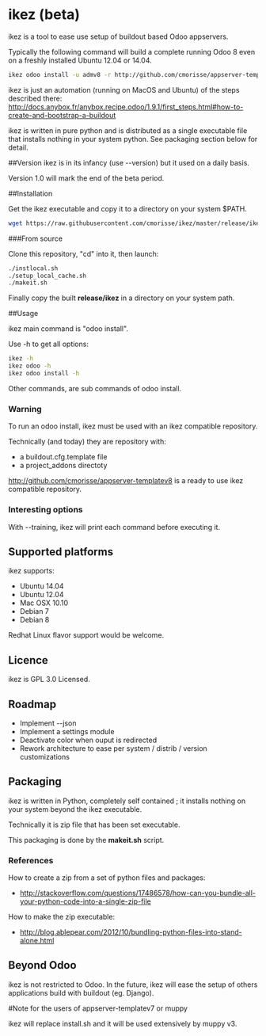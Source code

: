 # ikez (beta)

ikez is a tool to ease use setup of buildout based Odoo appservers.

Typically the following command will build a complete running Odoo 8 even on a freshly installed Ubuntu 12.04 or 14.04.

```bash
ikez odoo install -u admv8 -r http://github.com/cmorisse/appserver-templatev8 -d appserver-v8
```

ikez is just an automation (running on MacOS and Ubuntu) of the steps described there: http://docs.anybox.fr/anybox.recipe.odoo/1.9.1/first_steps.html#how-to-create-and-bootstrap-a-buildout

ikez is written in pure python and is distributed as a single executable file that installs nothing in your system python.
See packaging section below for detail.

##Version
ikez is in its infancy (use --version) but it used on a daily basis.

Version 1.0 will mark the end of the beta period.

##Installation

Get the ikez executable and copy it to a directory on your system $PATH.
```sh
wget https://raw.githubusercontent.com/cmorisse/ikez/master/release/ikez
```

###From source

Clone this repository, "cd" into it, then launch:

```sh
./instlocal.sh
./setup_local_cache.sh
./makeit.sh
```
Finally copy the built **release/ikez** in a directory on your system path.
 
##Usage

ikez main command is "odoo install".

Use -h to get all options:

```bash
ikez -h
ikez odoo -h
ikez odoo install -h
```

Other commands, are sub commands of odoo install.

### Warning
To run an odoo install, ikez must be used with an ikez compatible repository.

Technically (and today) they are repository with:

- a buildout.cfg.template file
- a project_addons directoty

http://github.com/cmorisse/appserver-templatev8 is a ready to use ikez compatible repository.

### Interesting options

With --training, ikez will print each command before executing it.

## Supported platforms

ikez supports:

- Ubuntu 14.04
- Ubuntu 12.04
- Mac OSX 10.10
- Debian 7
- Debian 8

Redhat Linux flavor support would be welcome.

## Licence

ikez is GPL 3.0 Licensed.


## Roadmap

- Implement --json
- Implement a settings module
- Deactivate color when ouput is redirected
- Rework architecture to ease per system / distrib / version customizations


## Packaging

ikez is written in Python, completely self contained ; it installs nothing on your system beyond the ikez executable.

Technically it is zip file that has been set executable.

This packaging is done by the **makeit.sh** script.
 
### References

How to create a zip from a set of python files and packages:

- http://stackoverflow.com/questions/17486578/how-can-you-bundle-all-your-python-code-into-a-single-zip-file

How to make the zip executable:

- http://blog.ablepear.com/2012/10/bundling-python-files-into-stand-alone.html

## Beyond Odoo

ikez is not restricted to Odoo. 
In the future, ikez will ease the setup of others applications build with buildout (eg. Django).

#Note for the users of appserver-templatev7 or muppy

ikez will replace install.sh and it will be used extensively by muppy v3.
